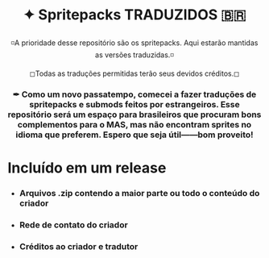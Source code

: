 # <p align="center">✦ Spritepacks TRADUZIDOS 🇧🇷</p>

<p  align="center">◽A prioridade desse repositório são os spritepacks. Aqui estarão mantidas as versões traduzidas.◽</p>

<p  align="center">◻Todas as traduções permitidas terão seus devidos créditos.◻</p>


### <p  align="center">✒ Como um novo passatempo, comecei a fazer traduções de spritepacks e submods feitos por estrangeiros. Esse repositório será um espaço para brasileiros que procuram bons complementos para o MAS, mas não encontram sprites no idioma que preferem. Espero que seja útil——bom proveito!</p>


# Incluído em um release
- ### Arquivos .zip contendo a maior parte ou todo o conteúdo do criador
- ### Rede de contato do criador
- ### Créditos ao criador e tradutor







